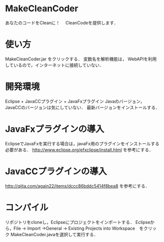 # MakeCleanCoder
あなたのコードをCleanに！　
CleanCodeを提供します．

# 使い方
MakeCleanCoder.jar をクリックする．
変数名を解析機能は， WebAPIを利用しているので，インターネットに接続していない．

# 開発環境
Eclipse + JavaCCプラグイン + JavaFxプラグイン
Javaのバージョン，JavaCCのバージョンは気にしていない．
最新バージョンをインストールする．

# JavaFxプラグインの導入
EclipseでJavaFxを実行する場合は，javaFx用のプラグインをインストールする必要がある．
http://www.eclipse.org/efxclipse/install.html
を参考にする．

# JavaCCプラグインの導入
http://qiita.com/again22/items/dccc86bddc5414f8bea8
を参考にする．

# コンパイル
リポジトリをcloneし，Eclipseにプロジェクトをインポートする．
Eclipseから，File -> Import ->General -> Existing Projects into Workspace　をクリック
MakeCleanCoder.javaを選択して実行する．











































































